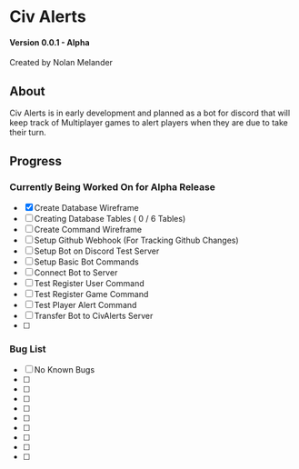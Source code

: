 # Civ Alerts
#### Version 0.0.1 - Alpha
Created by Nolan Melander

## About

Civ Alerts is in early development and planned as a bot for discord that will keep track
of Multiplayer games to alert players when they are due to take their turn.

## Progress
### Currently Being Worked On for Alpha Release
- [x] Create Database Wireframe
- [ ] Creating Database Tables ( 0 / 6 Tables)
- [ ] Create Command Wireframe 
- [ ] Setup Github Webhook (For Tracking Github Changes)
- [ ] Setup Bot on Discord Test Server
- [ ] Setup Basic Bot Commands
- [ ] Connect Bot to Server
- [ ] Test Register User Command
- [ ] Test Register Game Command
- [ ] Test Player Alert Command
- [ ] Transfer Bot to CivAlerts Server
- [ ]

### Bug List
- [ ] No Known Bugs
- [ ]
- [ ]
- [ ]
- [ ]
- [ ]
- [ ]
- [ ]
- [ ]
- [ ]